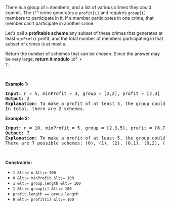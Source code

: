 There is a group of `` n `` members, and a list of various crimes they could commit. The <code>i<sup>th</sup></code> crime generates a `` profit[i] `` and requires `` group[i] `` members to participate in it. If a member participates in one crime, that member can't participate in another crime.

Let's call a __profitable scheme__ any subset of these crimes that generates at least `` minProfit `` profit, and the total number of members participating in that subset of crimes is at most `` n ``.

Return the number of schemes that can be chosen. Since the answer may be very large, __return it modulo__ <code>10<sup>9</sup> + 7</code>.

&nbsp;

__Example 1:__

<pre>
<strong>Input:</strong> n = 5, minProfit = 3, group = [2,2], profit = [2,3]
<strong>Output:</strong> 2
<strong>Explanation:</strong> To make a profit of at least 3, the group could either commit crimes 0 and 1, or just crime 1.
In total, there are 2 schemes.</pre>

__Example 2:__

<pre>
<strong>Input:</strong> n = 10, minProfit = 5, group = [2,3,5], profit = [6,7,8]
<strong>Output:</strong> 7
<strong>Explanation:</strong> To make a profit of at least 5, the group could commit any crimes, as long as they commit one.
There are 7 possible schemes: (0), (1), (2), (0,1), (0,2), (1,2), and (0,1,2).</pre>

&nbsp;

__Constraints:__

*   `` 1 &lt;= n &lt;= 100 ``
*   `` 0 &lt;= minProfit &lt;= 100 ``
*   `` 1 &lt;= group.length &lt;= 100 ``
*   `` 1 &lt;= group[i] &lt;= 100 ``
*   `` profit.length == group.length ``
*   `` 0 &lt;= profit[i] &lt;= 100 ``